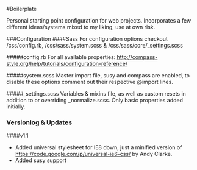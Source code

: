 #Boilerplate

Personal starting point configuration for web projects.  Incorporates a few different ideas/systems mixed to my liking, use at own risk.

###Configuration
####Sass
For configuration options checkout /css/config.rb, /css/sass/system.scss & /css/sass/core/_settings.scss

#####config.rb
For all available properties: http://compass-style.org/help/tutorials/configuration-reference/

#####system.scss
Master import file, susy and compass are enabled, to disable these options comment out their respective @import lines.

#####_settings.scss
Variables & mixins file, as well as custom resets in addition to or overriding _normalize.scss.  Only basic properties added initially.

### Versionlog & Updates
####v1.1
+ Added universal stylesheet for IE8 down, just a minified version of https://code.google.com/p/universal-ie6-css/ by Andy Clarke.
+ Added susy support